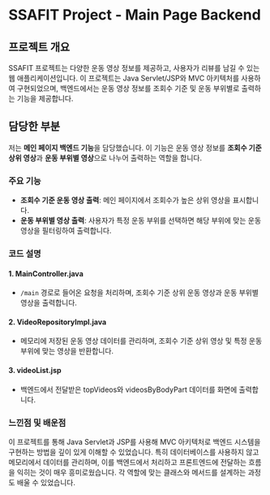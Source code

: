 # SSAFIT Project - Main Page Backend

## 프로젝트 개요
SSAFIT 프로젝트는 다양한 운동 영상 정보를 제공하고, 사용자가 리뷰를 남길 수 있는 웹 애플리케이션입니다. 이 프로젝트는 Java Servlet/JSP와 MVC 아키텍처를 사용하여 구현되었으며, 백엔드에서는 운동 영상 정보를 조회수 기준 및 운동 부위별로 출력하는 기능을 제공합니다.

## 담당한 부분
저는 **메인 페이지 백엔드 기능**을 담당했습니다. 이 기능은 운동 영상 정보를 **조회수 기준 상위 영상**과 **운동 부위별 영상**으로 나누어 출력하는 역할을 합니다.

### 주요 기능
- **조회수 기준 운동 영상 출력**: 메인 페이지에서 조회수가 높은 상위 영상을 표시합니다.
- **운동 부위별 영상 출력**: 사용자가 특정 운동 부위를 선택하면 해당 부위에 맞는 운동 영상을 필터링하여 출력합니다.

### 코드 설명

#### 1. MainController.java
- `/main` 경로로 들어온 요청을 처리하며, 조회수 기준 상위 운동 영상과 운동 부위별 영상을 출력합니다.

#### 2. VideoRepositoryImpl.java
- 메모리에 저장된 운동 영상 데이터를 관리하며, 조회수 기준 상위 영상 및 특정 운동 부위에 맞는 영상을 반환합니다.

#### 3. videoList.jsp
- 백엔드에서 전달받은 topVideos와 videosByBodyPart 데이터를 화면에 출력합니다.

### 느낀점 및 배운점
이 프로젝트를 통해 Java Servlet과 JSP를 사용해 MVC 아키텍처로 백엔드 시스템을 구현하는 방법을 깊이 있게 이해할 수 있었습니다. 특히 데이터베이스를 사용하지 않고 메모리에서 데이터를 관리하며, 이를 백엔드에서 처리하고 프론트엔드에 전달하는 흐름을 익히는 것이 매우 흥미로웠습니다. 각 역할에 맞는 클래스와 메서드를 설계하는 과정도 배울 수 있었습니다.